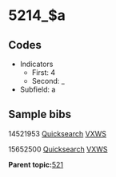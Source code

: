 # 5214\_$a

## Codes

-   Indicators
    -   First: 4
    -   Second: \_
-   Subfield: a

## Sample bibs

14521953 [Quicksearch](https://search.library.yale.edu/catalog/14521953) [VXWS](http://prodorbis.library.yale.edu:7014/vxws/GetHoldingsService?bibId=14521953)

15652500 [Quicksearch](https://search.library.yale.edu/catalog/15652500) [VXWS](http://prodorbis.library.yale.edu:7014/vxws/GetHoldingsService?bibId=15652500)

**Parent topic:**[521](../../tags/521/521.md)

